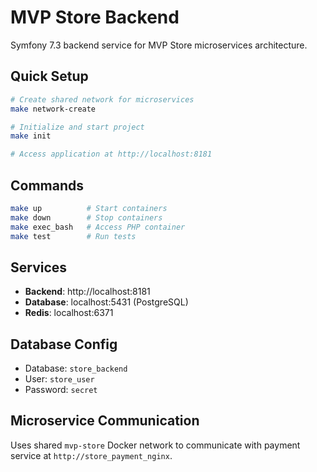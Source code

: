 # MVP Store Backend

Symfony 7.3 backend service for MVP Store microservices architecture.

## Quick Setup

```bash
# Create shared network for microservices
make network-create

# Initialize and start project
make init

# Access application at http://localhost:8181
```

## Commands

```bash
make up          # Start containers
make down        # Stop containers  
make exec_bash   # Access PHP container
make test        # Run tests
```

## Services

- **Backend**: http://localhost:8181
- **Database**: localhost:5431 (PostgreSQL)
- **Redis**: localhost:6371

## Database Config

- Database: `store_backend`
- User: `store_user` 
- Password: `secret`

## Microservice Communication

Uses shared `mvp-store` Docker network to communicate with payment service at `http://store_payment_nginx`.